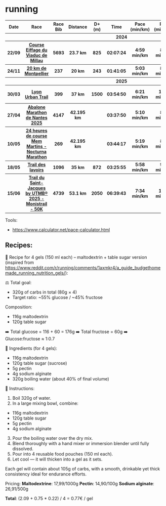 # running

<table>
  <thead>
    <tr>
      <th>Date</th>
      <th>Race</th>
      <th>Race Bib</th>
      <th>Distance</th>
      <th>D+ (m)</th>
      <th>Time</th>
      <th>Pace (min/km)</th>
      <th>Pace (min/mile)</th>
      <th>Résults</th>
      <th>Diplomas</th>
      <th>
        <img src="./assets/Index.webp" alt="utmb index" />
      </th>
    </tr>
  </thead>
  <tbody>
    <tr>
      <th colspan="11">2024</th>
    </tr>
    <tr>
      <th>22/09</th>
      <th>
        <a href="https://www.course-eiffage-viaducdemillau.fr/accueil/">Course Eiffage du Viaduc de Millau</a>
      </th>
      <th>5693</th>
      <th>23.7 km</th>
      <th>825</th>
      <th>02:07:24</th>
      <th>4:59 min/km</th>
      <th>8:01 min/mile</th>
      <th>
        <a href="https://live.breizhchrono.com/external/live5/infos-resultat.jsp?detecteur=&reference=1488071608761-553&dossard=5693&heat-id=1705416894295&ref-kk=1488071608761-553-14296-1705416894295">results</a>
      </th>
      <th>
        <a href="./diplomas/eiffage_course_viaduc_millau_2024.png">diploma</a>
      </th>
      <th></th>
    </tr>
    <tr>
      <th>24/11</th>
      <th>
        <a href="https://www.20kmdemontpellier.com/">20 km de Montpellier</a>
      </th>
      <th>237</th>
      <th>20 km</th>
      <th>243</th>
      <th>01:41:05</th>
      <th>5:03 min/km</th>
      <th>8:08 min/mile</th>
      <th>
        <a href="https://ats-sport.com/resultats_epreuve.php?epreuve=8569&parcours=22168">results</a>
      </th>
      <th>
        <a href="./diplomas/20km_montpellier_2024.pdf">diploma</a>
      </th>
      <th></th>
    </tr>
    <tr>
      <th colspan="11">2025</th>
    </tr>
    <tr>
      <th>30/03</th>
      <th>
        <a href="https://www.lyonurbantrail.com/">Lyon Urban Trail</a>
      </th>
      <th>399</th>
      <th>37 km</th>
      <th>1500</th>
      <th>03:54:50</th>
      <th>6:21 min/km</th>
      <th>10:13 min/mile</th>
      <th>
        <a href="https://my.raceresult.com/332272/">results</a>
      </th>
      <th>
        <a href="./diplomas/lyon_urban_trail_2025.pdf">diploma</a>
      </th>
      <th><img src="./assets/50K.webp" alt="utmb index" /></th>
    </tr>
    <tr>
      <th>27/04</th>
      <th>
        <a href="https://www.marathondenantes.com/">Abalone Marathon de Nantes 2025</a>
      </th>
      <th>4147</th>
      <th>42.195 km</th>
      <th></th>
      <th>03:37:50</th>
      <th>5:10 min/km</th>
      <th>8:19 min/mile</th>
      <th>
        <a href="https://www.sportinnovation.fr/Evenements/Resultats/6955">results</a>
      </th>
      <th>
        <a href="./diplomas/abalon_marathon_nantes_2025.pdf">diploma</a>
      </th>
      <th></th>
    </tr>
    <tr>
      <th>10/05</th>
      <th>
        <a href="https://24hlx.com/">24 heures de course Mem Martins - Nocturna Marathon</a>
      </th>
      <th>269</th>
      <th>42.195 km</th>
      <th></th>
      <th>03:44:17</th>
      <th>5:19 min/km</th>
      <th>8:33 min/mile</th>
      <th>
        <a href="https://results.sporthive.com/events/7327069101514736640">results</a>
      </th>
      <th>
        <a href="./diplomas/24h_sintra_2025.png">diploma</a>
      </th>
      <th></th>
    </tr>
    <tr>
      <th>18/05</th>
      <th>
        <a href="https://tdl.associationr4c.com/">Trail des lavoirs</a>
      </th>
      <th>1096</th>
      <th>35 km</th>
      <th>872</th>
      <th>03:25:55</th>
      <th>5:58 min/km</th>
      <th>9:36 min/mile</th>
      <th>
        <a href="https://trail-des-lavoirs-2025.onsinscrit.com/resultats.php?distance=2&type=scratch_m">results</a>
      </th>
      <th>
        <a href="./diplomas/trail_des_lavoirs_2025.pdf">diploma</a>
      </th>
      <th></th>
    </tr>
    <tr>
      <th>15/06</th>
      <th>
        <a href="https://saint-jacques.utmb.world/">Trail du Saint-Jacques by UTMB® 2025 - Monistrail - 50K</a>
      </th>
      <th>4739</th>
      <th>53.1 km</th>
      <th>2050</th>
      <th>06:39:43</th>
      <th>7:34 min/km</th>
      <th>12:11 min/mile</th>
      <th>
        <a href="https://utmb.world/utmb-index/races/4004.traildusaint-jacquesbyutmb-monistrail-50k.2025">results</a>
      </th>
      <th>
      </th>
      <th><img src="./assets/50K.webp" alt="utmb index" /></th>
    </tr>
  </tbody>
</table>

Tools:
- https://www.calculator.net/pace-calculator.html

## Recipes:

🧪 Recipe for 4 gels (150 ml each) – maltodextrin + table sugar version (inspired from https://www.reddit.com/r/running/comments/1axmkr4/a_guide_budgethomemade_running_nutrition_gels/):

⚖️ Total goal:
- 320g of carbs in total (80g × 4)
- Target ratio: ~55% glucose / ~45% fructose

Composition:
- 116g maltodextrin
- 120g table sugar

➡️ Total glucose = 116 + 60 = 176g
➡️ Total fructose = 60g
➡️ Glucose:fructose ≈ 1:0.7

🧾 Ingredients (for 4 gels):
- 116g maltodextrin
- 120g table sugar (sucrose)
- 5g pectin
- 4g sodium alginate
- 320g boiling water (about 40% of final volume)

🥣 Instructions:
1. Boil 320g of water.
2. In a large mixing bowl, combine:
  - 116g maltodextrin
  - 120g table sugar
  - 5g pectin
  - 4g sodium alginate
3. Pour the boiling water over the dry mix.
4. Blend thoroughly with a hand mixer or immersion blender until fully dissolved.
5. Pour into 4 reusable food pouches (150 ml each).
6. Let cool — it will thicken into a gel as it sets.

Each gel will contain about 105g of carbs, with a smooth, drinkable yet thick consistency ideal for endurance efforts.

Pricing: 
**Maltodextrine**: 17,99/1000g
**Pectin**: 14,90/100g
**Sodium alginate**: 26,91/500g

**Total**: (2.09 + 0.75 * 0.22) / 4 = 0.77€ / gel
